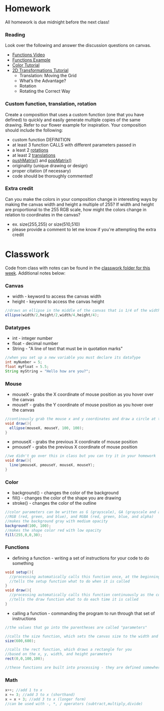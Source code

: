 # Homework
All homework is due midnight before the next class!

### Reading
Look over the following and answer the discussion questions on canvas.
- [Functions Video](https://www.youtube.com/watch?v=_gpiW5KwjUI)
- [Functions Example](https://processing.org/examples/functions.html)
- [Color Tutorial](https://processing.org/tutorials/color/)
- [2D Transformations Tutorial](https://processing.org/tutorials/transform2d/)
  - Translation: Moving the Grid
  - What’s the Advantage?
  - Rotation
  - Rotating the Correct Way

### Custom function, translation, rotation
Create a composition that uses a custom function (one that you have defined) to quickly and easily generate multiple copies of the same drawing. Refer to our flower example for inspiration. Your composition should include the following:
- custom function DEFINITION
- at least 3 function CALLS with different parameters passed in
- a least 2 [rotations](https://processing.org/reference/rotate_.html)
- at least 2 [translations](https://processing.org/reference/translate_.html)
- [pushMatrix()](https://processing.org/reference/pushMatrix_.html) and    [popMatrix()](https://processing.org/reference/popMatrix_.html)
- originality (unique drawing or design)
- proper citation (if necessary)
- code should be thoroughly commented!

### Extra credit
Can you make the colors in your composition change in interesting ways by making the canvas width and height a multiple of 255? If width and height are proportional to the 255 RGB scale, how might the colors change in relation to coordinates in the canvas?
- ex. size(255,255) or size(510,510)
- please provide a comment to let me know if you're attempting the extra credit

# Classwork
Code from class with notes can be found in the [classwork folder for this week](https://github.com/Code1-SecB/Code_1_FA18/tree/master/week-02/classwork). Additional notes below:

### Canvas
- width - keyword to access the canvas width
- height - keyword to access the canvas height
```java
//draws an ellipse in the middle of the canvas that is 1/4 of the width and height
ellipse(width/2,height/2,width/4,height/4);
```
### Datatypes
- int - integer number
- float - decimal number
- String - "A line of text that must be in quotation marks"
```java
//when you set up a new variable you must declare its dataType
int myNumber = 5;
float myFloat = 5.5;
String myString = "Hello how are you?";
```

### Mouse
- mouseX - grabs the X coordinate of mouse position as you hover over the canvas
- mouseY - grabs the Y coordinate of mouse position as you hover over the canvas
```java
//continously grab the mouse x and y coordinates and draw a circle at that point
void draw(){
  ellipse(mouseX, mouseY, 100, 100);
}
```
- pmouseX - grabs the previous X coordinate of mouse position
- pmouseY - grabs the previous X coordinate of mouse position
```java
//we didn't go over this in class but you can try it in your homework
void draw(){
  line(pmouseX, pmouseY, mouseX, mouseY);
}
```

### Color
- background() - changes the color of the background
- fill() - changes the color of the shape you are drawing
- stroke() - changes the color of the outline
```java
//color parameters can be written as G (grayscale), GA (grayscale and alpha)
//RGB (red, green, and blue), and RGBA (red, green, blue, and alpha)
//makes the background gray with medium opacity
background(100, 100);
//makes the shape color red with low opacity
fill(255,0,0,30);
```
### Functions
- defining a function - writing a set of instructions for your code to do something
```java
void setup(){
  //processing automatically calls this function once, at the beginning of the program
  //tells the setup function what to do when it is called
}
void draw(){
  //processing automatically calls this function continuously as the code runs
  //tells the draw function what to do each time it is called
}
```
- calling a function - commanding the program to run through that set of instructions
```java
//the values that go into the parentheses are called "parameters"

//calls the size function, which sets the canvas size to the width and height parameters
size(600,600);

//calls the rect function, which draws a rectangle for you
//based on the x, y, width, and height parameters
rect(0,0,100,100);

//these functions are built into processing - they are defined somewhere "behind the scenes"
```
### Math
```java
x++; //add 1 to x
x += 3; //add 3 to x (shorthand)
x = x + 3; //add 3 to x (longer form)
//can be used with -, *, / operators (subtract,multiply,divide)
```

